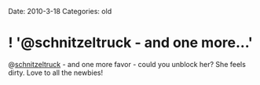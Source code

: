 Date: 2010-3-18
Categories: old

# ! '@schnitzeltruck - and one more...'

@<a href="http://twitter.com/schnitzeltruck" class="aktt_username">schnitzeltruck</a> - and one more favor - could you unblock her? She feels dirty. Love to all the newbies!
